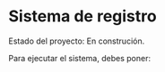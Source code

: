 <h1> Sistema de registro</h1> 

Estado del proyecto: En construción.

Para ejecutar el sistema, debes poner:

```npm install react´´´
